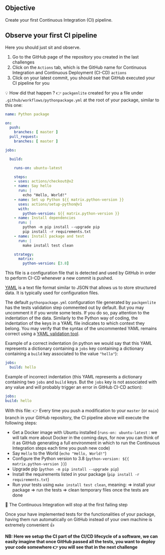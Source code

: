 ## Objective

Create your first Continuous Integration (CI) pipeline.

## Observe your first CI pipeline

Here you should just sit and observe.

1. Go to the GitHub page of the repository you created in the last challenges
2. Click on the `Actions` tab, which is the GitHub name for Continuous Integration and Continuous Deployment (CI-CD) `actions`
3. Click on your latest commit, you should see that GitHub executed your CI pipeline for you

💡 How did that happen ?
👉 `packgenlite` created for you a file under `.github/workflows/pythonpackage.yml` at the root of your package, similar to this one:

```yaml
name: Python package

on:
  push:
    branches: [ master ]
  pull_request:
    branches: [ master ]

jobs:

  build:

    runs-on: ubuntu-latest

    steps:
    - uses: actions/checkout@v2
    - name: Say hello
      run: |
        echo "Hello, World!"
    - name: Set up Python ${{ matrix.python-version }}
      uses: actions/setup-python@v1
      with:
        python-version: ${{ matrix.python-version }}
    - name: Install dependencies
      run: |
        python -m pip install --upgrade pip
        pip install -r requirements.txt
    - name: Install package and test
      run: |
        make install test clean

    strategy:
      matrix:
        python-version: [3.8]
```

This file is a configuration file that is detected and used by GitHub in order to perform CI-CD whenever a new commit is pushed.

[YAML](https://en.wikipedia.org/wiki/YAML) is a text file format similar to JSON that allows us to store structured data. It is typically used for configuration files.

The default `pythonpackage.yml` configuration file generated by `packgenlite` has the tests validation step commented out by default. But you may uncomment it if you wrote some tests. If you do so, pay attention to the indentation of the data. Similarly to the Python way of coding, the indentation of the keys in a YAML file indicates to which context they belong. You may verify that the syntax of the uncommented YAML remains correct using a [YAML validation tool](https://codebeautify.org/yaml-validator).

Example of a correct indentation (in python we would say that this YAML represents a dictionary containing a `jobs` key containing a dictionary containing a `build` key associated to the value `"hello"`):

``` yaml
jobs:
  build: hello
```

Example of incorrect indentation (this YAML represents a dictionary containing two `jobs` and `build` keys. But the `jobs` key is not associated with any value and will probably trigger an error in GitHub CI-CD action):

``` yaml
jobs:
build: hello
```

With this file:
 👉 Every time you push a modification to your `master` (or `main`) branch in your GitHub repository, the CI pipeline above will execute the following steps:
- Get a Docker image with Ubuntu installed (`runs-on: ubuntu-latest` : we will talk more about Docker in the coming days, for now you can think of it as GitHub generating a full environment in which to run the Continuous Integration steps each time you push new code)
- Say `Hello` to the World (`echo "Hello, World!"`)
- Configure the Python version to 3.8 (`python-version: ${{ matrix.python-version }}`)
- Upgrade pip (`python -m pip install --upgrade pip`)
- Install the requirements listed in your package (`pip install -r requirements.txt`)
- Run your tests using `make install test clean`, meaning:
  => install your package
  => run the tests
  => clean temporary files once the tests are done

🚨 The Continuous Integration will stop at the first failing step

Once your have implemented tests for the functionalities of your package, having them run automatically on GitHub instead of your own machine is extremely convenient 👍

**NB: Here we setup the CI part of the CI/CD lifecycle of a software, we can easily imagine that once GitHub passed all the tests, you want to deploy your code somewhere 👉 you will see that in the next challenge**
